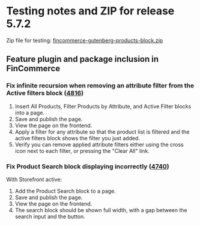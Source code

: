 # Testing notes and ZIP for release 5.7.2

Zip file for testing: [fincommerce-gutenberg-products-block.zip](https://github.com/dieselfox1/fincommerce-gutenberg-products-block/files/7217707/fincommerce-gutenberg-products-block.zip)

## Feature plugin and package inclusion in FinCommerce

### Fix infinite recursion when removing an attribute filter from the Active filters block ([4816](https://github.com/dieselfox1/fincommerce-gutenberg-products-block/pull/4816))

1. Insert All Products, Filter Products by Attribute, and Active Filter blocks into a page.
2. Save and publish the page.
3. View the page on the frontend.
4. Apply a filter for any attribute so that the product list is filtered and the active filters block shows the filter you just added.
5. Verify you can remove applied attribute filters either using the cross icon next to each filter, or pressing the "Clear All" link.

### Fix Product Search block displaying incorrectly ([4740](https://github.com/dieselfox1/fincommerce-gutenberg-products-block/pull/4740))

With Storefront active:

1. Add the Product Search block to a page.
2. Save and publish the page.
3. View the page on the frontend.
4. The search block should be shown full width, with a gap between the search input and the button.
